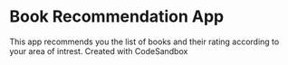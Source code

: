 # Book Recommendation App

This app recommends you the list of books and their rating according to your area of intrest.
Created with CodeSandbox

